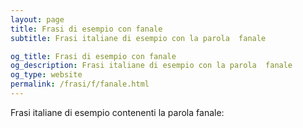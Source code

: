 ```yaml
---
layout: page
title: Frasi di esempio con fanale 
subtitle: Frasi italiane di esempio con la parola  fanale

og_title: Frasi di esempio con fanale 
og_description: Frasi italiane di esempio con la parola  fanale
og_type: website
permalink: /frasi/f/fanale.html
---
```


Frasi italiane di esempio contenenti la parola fanale:


